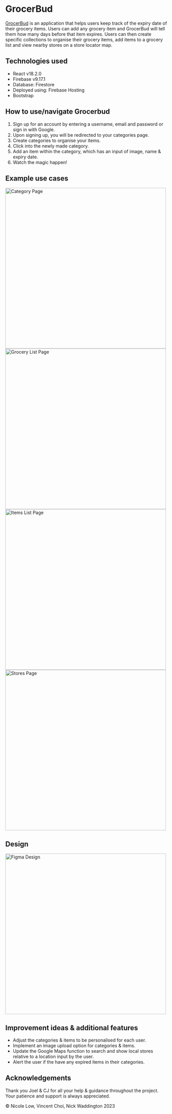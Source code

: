 # GrocerBud

[GrocerBud](https://grocerbud.web.app/) is an application that helps users keep track of the expiry date of their grocery items. Users can add any grocery item and GrocerBud will tell them how many days before that item expires. Users can then create specific collections to organise their grocery items, add items to a grocery list and view nearby stores on a store locator map.

## Technologies used

  - React v18.2.0
  - Firebase v9.17.1
  - Database: Firestore
  - Deployed using: Firebase Hosting
  - Bootstrap

## How to use/navigate Grocerbud

1. Sign up for an account by entering a username, email and password or sign in with Google.
2. Upon signing up, you will be redirected to your categories page.
3. Create categories to organise your items.
4. Click into the newly made category.
5. Add an item within the category, which has an input of image, name & expiry date.
6. Watch the magic happen!

## Example use cases

<img src="https://github.com/nicolexylow/grocer-bud-client/blob/main/public/images/category.png" alt="Category Page" width="500" />
<img src="https://github.com/nicolexylow/grocer-bud-client/blob/main/public/images/grocerylist.png" alt="Grocery List Page" width="500" />
<img src="https://github.com/nicolexylow/grocer-bud-client/blob/main/public/images/items.png" alt="Items List Page" width="500" />
<img src="https://github.com/nicolexylow/grocer-bud-client/blob/main/public/images/stores.png" alt="Stores Page" width="500" />

## Design 

<img src="https://github.com/nicolexylow/grocer-bud-client/blob/main/public/images/GrocerBudfigma.png" alt="Figma Design" width="500" />

## Improvement ideas & additional features
 - Adjust the categories & items to be personalised for each user.
 - Implement an image upload option for categories & items.
 - Update the Google Maps function to search and show local stores relative to a location input by the user.
 - Alert the user if the have any expired items in their categories.

 ## Acknowledgements

Thank you Joel & CJ for all your help & guidance throughout the project. Your patience and support is always appreciated.

© Nicole Low, Vincent Choi, Nick Waddington 2023
